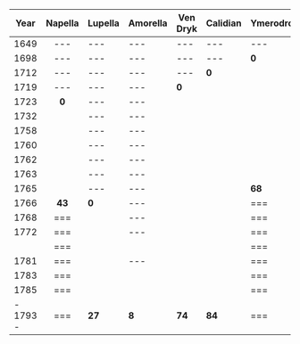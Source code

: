 | Year | Napella | Lupella | Amorella | Ven Dryk | Calidian | Ymerodrol | Fenian | Circe | Lucius | **Mazikeen** | **Bismuth** | **Jasper** | **Duska** | **Alfread** | **Rolbam** | **Seram** | **Malkath** | **Stronvan** |
| ---- | :--: | ---- | ---- | ---- | ---- | ---- | ---- | ---- | ---- | ---- | ---- | ---- | ---- | ---- | ---- | ---- | ---- | ---- |
| 1649 | --- | --- | --- | --- | --- | --- | --- | --- | --- | --- | --- | --- | **0** | --- | --- | --- | --- | --- |
| 1698 | --- | --- | --- | --- | --- | **0** | --- | --- | --- | --- | --- | --- |  |  |  |  |  |  |
| 1712 | --- | --- | --- | --- | **0** |  | --- | --- | --- | --- | --- | --- |  |  |  |  |  |  |
| 1719 | --- | --- | --- | **0** |  |  | --- | --- | --- | --- | --- | --- |  |  |  |  |  |  |
| 1723 | **0** | --- | --- |  |  |  | --- | --- | --- | --- | --- | --- |  |  |  |  |  |  |
| 1732 |  | --- | --- |  |  |  | --- | --- | **0** | --- | --- | --- |  |  |  |  |  |  |
| 1758 |  | --- | --- |  |  |  | --- | **0** |  | --- | --- | --- |  |  |  |  |  |  |
| 1760 |  | --- | --- |  |  |  | --- |  |  | **0** | --- | --- |  |  |  |  |  |  |
| 1762 |  | --- | --- |  |  |  | --- |  |  |  | --- | --- |  |  |  |  |  |  |
| 1763 |  | --- | --- |  |  |  | **0** |  |  |  | --- | --- |  |  |  |  |  |  |
| 1765 |  | --- | --- |  |  | **68** |  |  |  |  | --- | --- |  |  |  |  |  |  |
| 1766 | **43** | **0** | --- |  |  | === |  |  |  |  | --- | --- |  |  |  |  |  |  |
| 1768 | === |  | --- |  |  | === |  |  |  |  | **0** | **0** |  |  |  |  |  |  |
| 1772 | === |  | --- |  |  | === |  |  |  |  |  |  |  |  |  |  |  |  |
|  | === |  |  |  |  | === |  |  |  |  |  |  |  | **0** |  |  |  |  |
| 1781 | === |  | --- |  |  | === |  |  |  |  |  |  |  |  |  |  |  |  |
| 1783 | === |  |  |  |  | === |  |  | **51** |  |  |  |  |  |  |  |  |  |
| 1785 | === |  |  |  |  | === |  |  | === |  |  |  |  |  |  |  |  |  |
| - 1793 - | === | **27** | **8** | **74** | **84** | === | **30** | **35** | === | **33** | **25** | **25** | **144** | **13** |  |  |  |  |
